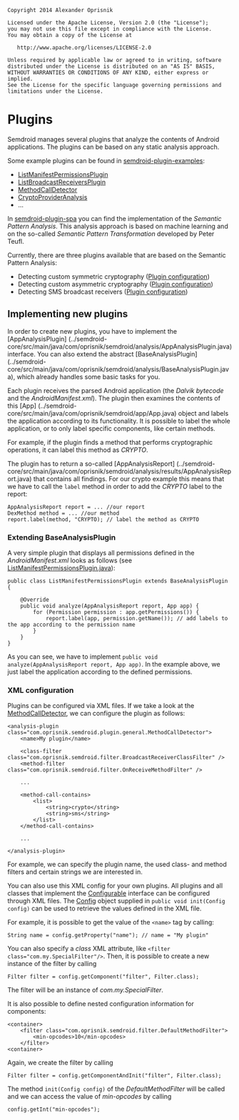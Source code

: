     Copyright 2014 Alexander Oprisnik

    Licensed under the Apache License, Version 2.0 (the "License");
    you may not use this file except in compliance with the License.
    You may obtain a copy of the License at

       http://www.apache.org/licenses/LICENSE-2.0

    Unless required by applicable law or agreed to in writing, software
    distributed under the License is distributed on an "AS IS" BASIS,
    WITHOUT WARRANTIES OR CONDITIONS OF ANY KIND, either express or implied.
    See the License for the specific language governing permissions and
    limitations under the License.
    
# Plugins

Semdroid manages several plugins that analyze the contents of Android applications.
The plugins can be based on any static analysis approach.

Some example plugins can be found in [semdroid-plugin-examples](../semdroid-plugin-examples):

* [ListManifestPermissionsPlugin](../semdroid-plugin-examples/src/main/java/com/oprisnik/semdroid/plugin/general/ListManifestPermissionsPlugin.java)
* [ListBroadcastReceiversPlugin](../semdroid-plugin-examples/src/main/java/com/oprisnik/semdroid/plugin/general/ListBroadcastReceiversPlugin.java)
* [MethodCallDetector](../semdroid-plugin-examples/src/main/java/com/oprisnik/semdroid/plugin/general/MethodCallDetector.java)
* [CryptoProviderAnalysis](../semdroid-plugin-examples/src/main/java/com/oprisnik/semdroid/plugin/crypto/CryptoProviderAnalysis.java)
* ...


In [semdroid-plugin-spa](../semdroid-plugin-spa) you can find the implementation of the *Semantic Pattern Analysis*.
This analysis approach is based on machine learning and on the so-called *Semantic Pattern Transformation* developed
by Peter Teufl.

Currently, there are three plugins available that are based on the Semantic Pattern Analysis:

* Detecting custom symmetric cryptography 
([Plugin configuration](../semdroid-server/src/main/webapp/WEB-INF/plugin/custom_symm_crypto/))
* Detecting custom asymmetric cryptography 
([Plugin configuration](../semdroid-server/src/main/webapp/WEB-INF/plugin/custom_asymm_crypto/))
* Detecting SMS broadcast receivers
([Plugin configuration](../semdroid-server/src/main/webapp/WEB-INF/plugin/sms_receiver/))




## Implementing new plugins

In order to create new plugins, you have to implement the [AppAnalysisPlugin]
(../semdroid-core/src/main/java/com/oprisnik/semdroid/analysis/AppAnalysisPlugin.java) interface.
You can also extend the abstract [BaseAnalysisPlugin]
(../semdroid-core/src/main/java/com/oprisnik/semdroid/analysis/BaseAnalysisPlugin.java), 
which already handles some basic tasks for you.

Each plugin receives the parsed Android application (the *Dalvik bytecode* and the *AndroidManifest.xml*).
The plugin then examines the contents of this [App]
(../semdroid-core/src/main/java/com/oprisnik/semdroid/app/App.java) object and labels the application 
according to its functionality.
It is possible to label the whole application, or to only label specific components, like certain
methods.

For example, if the plugin finds a method that performs cryptographic operations, it can label
this method as *CRYPTO*.

The plugin has to return a so-called [AppAnalysisReport]
(../semdroid-core/src/main/java/com/oprisnik/semdroid/analysis/results/AppAnalysisReport.java)
 that contains all findings.
For our crypto example this means that we have to call the ``label`` method in order to add the *CRYPTO*
label to the report:

    AppAnalysisReport report = ... //our report
    DexMethod method = ... //our method
    report.label(method, "CRYPTO); // label the method as CRYPTO
    
### Extending BaseAnalysisPlugin


A very simple plugin that displays all permissions defined in the *AndroidManifest.xml* looks as follows
(see [ListManifestPermissionsPlugin.java](../semdroid-plugin-examples/src/main/java/com/oprisnik/semdroid/plugin/general/ListManifestPermissionsPlugin.java)):

    public class ListManifestPermissionsPlugin extends BaseAnalysisPlugin {
    
        @Override
        public void analyze(AppAnalysisReport report, App app) {
            for (Permission permission : app.getPermissions()) {
                report.label(app, permission.getName()); // add labels to the app according to the permission name
            }
        }
    }

As you can see, we have to implement `public void analyze(AppAnalysisReport report, App app)`.
In the example above, we just label the application according to the defined permissions.


### XML configuration

Plugins can be configured via XML files.
If we take a look at the [MethodCallDetector](../semdroid-plugin-examples/src/main/java/com/oprisnik/semdroid/plugin/general/MethodCallDetector.java),
we can configure the plugin as follows:

    <analysis-plugin class="com.oprisnik.semdroid.plugin.general.MethodCallDetector">
        <name>My plugin</name>

        <class-filter class="com.oprisnik.semdroid.filter.BroadcastReceiverClassFilter" />
        <method-filter class="com.oprisnik.semdroid.filter.OnReceiveMethodFilter" />
        
        ...
        
        <method-call-contains>
            <list>
                <string>crypto</string>
                <string>sms</string>
            </list>
        </method-call-contains>

        ...
        
    </analysis-plugin>
    
For example, we can specify the plugin name, the used class- and method filters 
and certain strings we are interested in.

You can also use this XML config for your own plugins.
All plugins and all classes that implement the 
[Configurable](../semdroid-core/src/main/java/com/oprisnik/semdroid/config/Configurable.java) 
interface can be configured through XML files.
The [Config](../semdroid-core/src/main/java/com/oprisnik/semdroid/config/Config.java) object supplied
 in `public void init(Config config)` can be used to retrieve the values defined in the XML file.

For example, it is possible to get the value of the `<name>` tag by calling:

    String name = config.getProperty("name"); // name = "My plugin"
    
You can also specify a *class* XML attribute, like `<filter class="com.my.SpecialFilter"/>`.
Then, it is possible to create a new instance of the filter by calling

    Filter filter = config.getComponent("filter", Filter.class);
    
The filter will be an instance of *com.my.SpecialFilter*.

It is also possible to define nested configuration information for components:

    <container>
        <filter class="com.oprisnik.semdroid.filter.DefaultMethodFilter">
            <min-opcodes>10</min-opcodes>
        </filter>
    <container>
    
Again, we create the filter by calling

    Filter filter = config.getComponentAndInit("filter", Filter.class);

The method `init(Config config)` of the *DefaultMethodFilter* will be called and we can access
the value of *min-opcodes* by calling

    config.getInt("min-opcodes");


